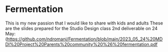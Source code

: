 # Fermentation
This is my new passion that I would like to share with kids and adults
These are the slides prepared for the Studio Design class 2nd deliverable on 24 May: 
(https://github.com/ndromani/Fermentation/blob/main/2023_05_24%20MDDI%20Project%20Parents%20community%20%26%20fermentation.pdf

